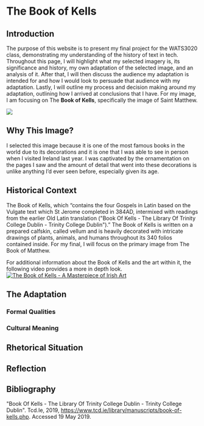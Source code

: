# The Book of Kells

## Introduction
The purpose of this website is to present my final project for the WATS3020 class, demonstrating my understanding of the history of text in tech. Throughout this page, I will highlight what my selected imagery is, its significance and history, my own adaptation of the selected image, and an analysis of it. After that, I will then discuss the audience my adaptation is intended for and how I would look to persuade that audience with my adaptation. Lastly, I will outline my process and decision making around my adaptation, outlining how I arrived at conclusions that I have. For my image, I am focusing on The **Book of Kells**, specifically the image of Saint Matthew.

<div id="container">
  <img src="http://www.florin.ms/mathkells.jpg">
  </div>

## Why This Image?
I selected this image because it is one of the most famous books in the world due to its decorations and it is one that I was able to see in person when I visited Ireland last year. I was captivated by the ornamentation on the pages I saw and the amount of detail that went into these decorations is unlike anything I’d ever seen before, especially given its age. 

## Historical Context
The Book of Kells, which “contains the four Gospels in Latin based on the Vulgate text which St Jerome completed in 384AD, intermixed with readings from the earlier Old Latin translation ("Book Of Kells - The Library Of Trinity College Dublin - Trinity College Dublin").” The Book of Kells is written on a prepared calfskin, called vellum and is heavily decorated with intricate drawings of plants, animals, and humans throughout its 340 folios contained inside. For my final, I will focus on the primary image from The Book of Matthew.

For additional information about the Book of Kells and the art within it, the following video provides a more in depth look.
[![The Book of Kells - A Masterpiece of Irish Art](https://img.youtube.com/vi/lLNIbroSsLo/hqdefault.jpg)](https://www.youtube.com/watch?v=lLNIbroSsLo)

## The Adaptation

### Formal Qualities

### Cultural Meaning

## Rhetorical Situation

## Reflection

## Bibliography
"Book Of Kells - The Library Of Trinity College Dublin - Trinity College Dublin". Tcd.Ie, 2019, https://www.tcd.ie/library/manuscripts/book-of-kells.php. Accessed 19 May 2019.
